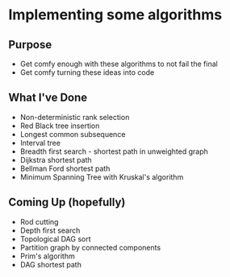 # Implementing some algorithms

## Purpose

- Get comfy enough with these algorithms to not fail the final
- Get comfy turning these ideas into code

## What I've Done

- Non-deterministic rank selection
- Red Black tree insertion 
- Longest common subsequence
- Interval tree
- Breadth first search - shortest path in unweighted graph
- Dijkstra shortest path
- Bellman Ford shortest path
- Minimum Spanning Tree with Kruskal's algorithm

## Coming Up (hopefully)

- Rod cutting
- Depth first search
- Topological DAG sort
- Partition graph by connected components
- Prim's algorithm
- DAG shortest path